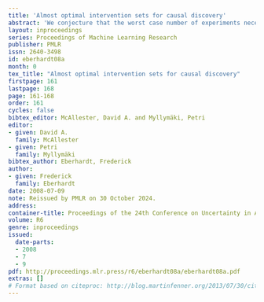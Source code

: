 ```yaml
---
title: 'Almost optimal intervention sets for causal discovery'
abstract: 'We conjecture that the worst case number of experiments necessary and sufficient to discover a causal graph uniquely given its observational Markov equivalence class can be specified as a function of the largest clique in the Markov equivalence class. We provide an algorithm that computes intervention sets that we believe are optimal for the above task. The algorithm builds on insights gained from the worst case analysis in Eberhardt et al. (2005) for sequences of experiments when all possible directed acyclic graphs over N variables are considered. A simulation suggests that our conjecture is correct. We also show that a generalization of our conjecture to other classes of possible graph hypotheses cannot be given easily, and in what sense the algorithm is then no longer optimal.'
layout: inproceedings
series: Proceedings of Machine Learning Research
publisher: PMLR
issn: 2640-3498
id: eberhardt08a
month: 0
tex_title: "Almost optimal intervention sets for causal discovery"
firstpage: 161
lastpage: 168
page: 161-168
order: 161
cycles: false
bibtex_editor: McAllester, David A. and Myllymäki, Petri
editor:
- given: David A.
  family: McAllester
- given: Petri
  family: Myllymäki
bibtex_author: Eberhardt, Frederick
author:
- given: Frederick
  family: Eberhardt 
date: 2008-07-09
note: Reissued by PMLR on 30 October 2024.
address:
container-title: Proceedings of the 24th Conference on Uncertainty in Artificial Intelligence
volume: R6
genre: inproceedings
issued:
  date-parts:
  - 2008
  - 7
  - 9
pdf: http://proceedings.mlr.press/r6/eberhardt08a/eberhardt08a.pdf
extras: []
# Format based on citeproc: http://blog.martinfenner.org/2013/07/30/citeproc-yaml-for-bibliographies/
---
```

